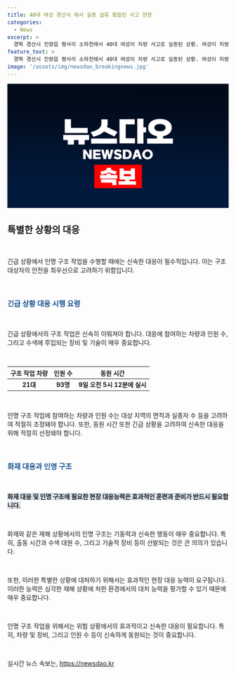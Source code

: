 ```yaml
---
title: 40대 여성 경산서 에서 실종 급류 휩쓸린 사고 현장
categories:
  - News
excerpt: >
  경북 경산시 진량읍 평사리 소하천에서 40대 여성이 차량 사고로 실종된 상황. 여성이 차량에서 내려 급류에 휩쓸린 것으로 추정. 실종 신고 후 경찰과 소방당국이 차량 21대와 인력 93명을 동원해 수색 중.
feature_text: >
  경북 경산시 진량읍 평사리 소하천에서 40대 여성이 차량 사고로 실종된 상황. 여성이 차량에서 내려 급류에 휩쓸린 것으로 추정. 실종 신고 후 경찰과 소방당국이 차량 21대와 인력 93명을 동원해 수색 중.
image: '/assets/img/newsdao_breakingnews.jpg'
---
```


<p><img src="/assets/img/newsdao_breakingnews.jpg" alt="ontimetimes 속보" /></p>

<h2 data-ke-size="size26">특별한 상황의 대응</h2>

<p data-ke-size="size16">&nbsp;</p>

<p>긴급 상황에서 인명 구조 작업을 수행할 때에는 신속한 대응이 필수적입니다. 이는 구조 대상자의 안전을 최우선으로 고려하기 위함입니다.</p>

<p data-ke-size="size16">&nbsp;</p>

<h3><b><span style="color: #1a5490;">긴급 상황 대응 시행 요령</span></b></h3>

<p data-ke-size="size16">&nbsp;</p>

<p>긴급 상황에서의 구조 작업은 신속히 이뤄져아 합니다. 대응에 참여하는 차량과 인원 수, 그리고 수색에 투입되는 장비 및 기술이 매우 중요합니다. </p>

<p data-ke-size="size16">&nbsp;</p>

<table>
    <thead>
        <tr>
            <th style="text-align: center;">구조 작업 차량</th>
            <th style="text-align: center;">인원 수</th>
            <th style="text-align: center;">동원 시간</th>
        </tr>
    </thead>
    <tbody>
        <tr>
            <td style="text-align: center; height: 17px;"><b>21대</b></td>
            <td style="text-align: center; height: 17px;"><b>93명</b></td>
            <td style="text-align: center; height: 17px;"><b>9일 오전 5시 12분에 실시</b></td>
        </tr>
    </tbody>
</table>

<p data-ke-size="size16">&nbsp;</p>

<p>인명 구조 작업에 참여하는 차량과 인원 수는 대상 지역의 면적과 실종자 수 등을 고려하여 적절히 조정돼야 합니다. 또한, 동원 시간 또한 긴급 상황을 고려하여 신속한 대응을 위해 적절히 선정돼야 합니다.</p>

<p data-ke-size="size16">&nbsp;</p>

<h3><b><span style="color: #1a5490;">화재 대응과 인명 구조</span></b></h3>

<p data-ke-size="size16">&nbsp;</p>

<p><b><span style="background-color: #21538527;">화재 대응 및 인명 구조에 필요한 현장 대응능력은 효과적인 훈련과 준비가 반드시 필요합니다.</span></b></p>

<p data-ke-size="size16">&nbsp;</p>

<p>화재와 같은 재해 상황에서의 인명 구조는 기동력과 신속한 행동이 매우 중요합니다. 특히, 출동 시간과 수색 대원 수, 그리고 기술적 장비 등이 선발되는 것은 큰 의의가 있습니다. </p>

<p data-ke-size="size16">&nbsp;</p>

<p>또한, 이러한 특별한 상황에 대처하기 위해서는 효과적인 현장 대응 능력이 요구됩니다. 이러한 능력은 심각한 재해 상황에 처한 환경에서의 대처 능력을 평가할 수 있기 때문에 매우 중요합니다.</p>

<p data-ke-size="size16">&nbsp;</p>

<p>인명 구조 작업을 위해서는 위험 상황에서의 효과적이고 신속한 대응이 필요합니다. 특히, 차량 및 장비, 그리고 인원 수 등이 신속하게 동원되는 것이 중요합니다.</p>

<p data-ke-size="size16">&nbsp;</p>
실시간 뉴스 속보는, <a href="https://newsdao.kr" rel="dofollow">https://newsdao.kr</a>


